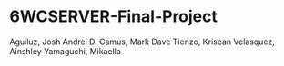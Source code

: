 # 6WCSERVER-Final-Project

Aguiluz, Josh Andrei D.
Camus, Mark Dave
Tienzo, Krisean
Velasquez, Ainshley
Yamaguchi, Mikaella

